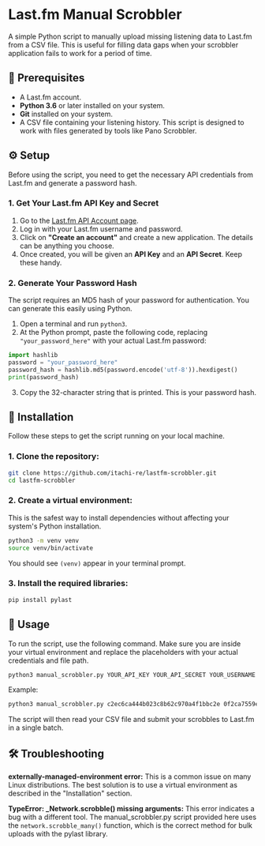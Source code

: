 # Last.fm Manual Scrobbler

A simple Python script to manually upload missing listening data to Last.fm from a CSV file. This is useful for filling data gaps when your scrobbler application fails to work for a period of time.

## 📝 Prerequisites

* A Last.fm account.
* **Python 3.6** or later installed on your system.
* **Git** installed on your system.
* A CSV file containing your listening history. This script is designed to work with files generated by tools like Pano Scrobbler.

## ⚙️ Setup

Before using the script, you need to get the necessary API credentials from Last.fm and generate a password hash.

### 1. Get Your Last.fm API Key and Secret

1. Go to the [Last.fm API Account page](https://www.last.fm/api/account).
2. Log in with your Last.fm username and password.
3. Click on **"Create an account"** and create a new application. The details can be anything you choose.
4. Once created, you will be given an **API Key** and an **API Secret**. Keep these handy.

### 2. Generate Your Password Hash

The script requires an MD5 hash of your password for authentication. You can generate this easily using Python.

1. Open a terminal and run `python3`.
2. At the Python prompt, paste the following code, replacing `"your_password_here"` with your actual Last.fm password:

```python
import hashlib
password = "your_password_here"
password_hash = hashlib.md5(password.encode('utf-8')).hexdigest()
print(password_hash)
```

3. Copy the 32-character string that is printed. This is your password hash.

## 🚀 Installation

Follow these steps to get the script running on your local machine.

### 1. Clone the repository:

```bash
git clone https://github.com/itachi-re/lastfm-scrobbler.git
cd lastfm-scrobbler
```

### 2. Create a virtual environment:

This is the safest way to install dependencies without affecting your system's Python installation.

```bash
python3 -m venv venv
source venv/bin/activate
```

You should see `(venv)` appear in your terminal prompt.

### 3. Install the required libraries:

```bash
pip install pylast
```

## 📝 Usage

To run the script, use the following command. Make sure you are inside your virtual environment and replace the placeholders with your actual credentials and file path.

```bash
python3 manual_scrobbler.py YOUR_API_KEY YOUR_API_SECRET YOUR_USERNAME YOUR_PASSWORD_HASH /path/to/your/file.csv
```

Example:

```bash
python3 manual_scrobbler.py c2ec6ca444b023c8b62c970a4f1bbc2e 0f2ca7559ec8f03f2e5bb3f2dc8e84d0 itachi-re 767322d66b74474cff0eb25ce5fa31fe generated_scrobbles_log_full.csv
```

The script will then read your CSV file and submit your scrobbles to Last.fm in a single batch.

## 🛠️ Troubleshooting

**externally-managed-environment error:** This is a common issue on many Linux distributions. The best solution is to use a virtual environment as described in the "Installation" section.

**TypeError: _Network.scrobble() missing arguments:** This error indicates a bug with a different tool. The manual_scrobbler.py script provided here uses the `network.scrobble_many()` function, which is the correct method for bulk uploads with the pylast library.
